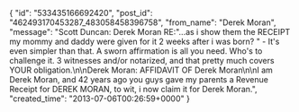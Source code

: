  {
   "id": "533435166692420",
   "post_id": "462493170453287_483058458396758",
   "from_name": "Derek Moran",
   "message": "Scott Duncan: Derek Moran RE:\"...as i show them the RECEIPT my mommy and daddy were given for it 2 weeks after i was born? \" - It's even simpler than that. A sworn affirmation is all you need. Who's to challenge it. 3 witnesses and/or notarized, and that pretty much covers YOUR obligation.\n\nDerek Moran: AFFIDAVIT OF Derek Moran\n\nI am Derek Moran, and 42 years ago you guys gave my parents a Revenue Receipt for DEREK MORAN, to wit, i now claim it for Derek Moran.",
   "created_time": "2013-07-06T00:26:59+0000"
 }
